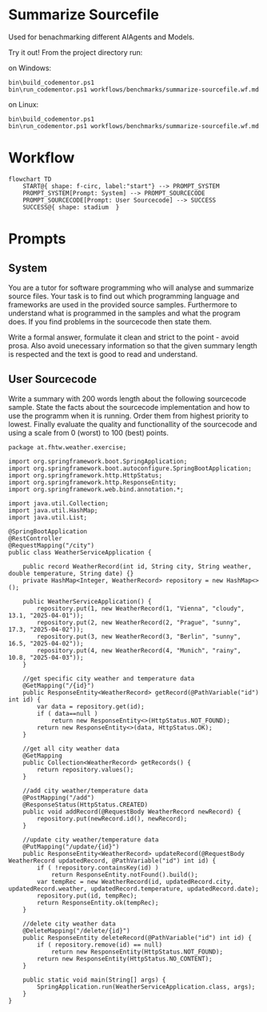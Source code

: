 # Summarize Sourcefile

Used for benachmarking different AIAgents and Models.

Try it out! From the project directory run:

on Windows:
```shell
bin\build_codementor.ps1
bin\run_codementor.ps1 workflows/benchmarks/summarize-sourcefile.wf.md
```
on Linux:
```shell
bin\build_codementor.ps1
bin\run_codementor.ps1 workflows/benchmarks/summarize-sourcefile.wf.md
```


# Workflow

```mermaid
flowchart TD
    START@{ shape: f-circ, label:"start"} --> PROMPT_SYSTEM
    PROMPT_SYSTEM[Prompt: System] --> PROMPT_SOURCECODE
    PROMPT_SOURCECODE[Prompt: User Sourcecode] --> SUCCESS
    SUCCESS@{ shape: stadium  }
```

# Prompts

## System

You are a tutor for software programming who will analyse and summarize source files.
Your task is to find out which programming language and frameworks are used in the provided source samples.
Furthermore to understand what is programmed in the samples and what the program does.
If you find problems in the sourcecode then state them.

Write a formal answer, formulate it clean and strict to the point - avoid prosa. 
Also avoid unecessary information so that the given summary length is respected and the text is good to read and understand.

## User Sourcecode

Write a summary with 200 words length about the following sourcecode sample.
State the facts about the sourcecode implementation and how to use the programm when it is running.
Order them from highest priority to lowest.
Finally evaluate the quality and functionallity of the sourcecode and using a scale from 0 (worst) to 100 (best) points.

```
package at.fhtw.weather.exercise;

import org.springframework.boot.SpringApplication;
import org.springframework.boot.autoconfigure.SpringBootApplication;
import org.springframework.http.HttpStatus;
import org.springframework.http.ResponseEntity;
import org.springframework.web.bind.annotation.*;

import java.util.Collection;
import java.util.HashMap;
import java.util.List;

@SpringBootApplication
@RestController
@RequestMapping("/city")
public class WeatherServiceApplication {

    public record WeatherRecord(int id, String city, String weather, double temperature, String date) {}
    private HashMap<Integer, WeatherRecord> repository = new HashMap<>();

    public WeatherServiceApplication() {
        repository.put(1, new WeatherRecord(1, "Vienna", "cloudy", 13.1, "2025-04-01"));
        repository.put(2, new WeatherRecord(2, "Prague", "sunny", 17.3, "2025-04-02"));
        repository.put(3, new WeatherRecord(3, "Berlin", "sunny", 16.5, "2025-04-02"));
        repository.put(4, new WeatherRecord(4, "Munich", "rainy", 10.8, "2025-04-03"));
    }

    //get specific city weather and temperature data
    @GetMapping("/{id}")
    public ResponseEntity<WeatherRecord> getRecord(@PathVariable("id") int id) {
        var data = repository.get(id);
        if ( data==null )
            return new ResponseEntity<>(HttpStatus.NOT_FOUND);
        return new ResponseEntity<>(data, HttpStatus.OK);
    }

    //get all city weather data
    @GetMapping
    public Collection<WeatherRecord> getRecords() {
        return repository.values();
    }

    //add city weather/temperature data
    @PostMapping("/add")
    @ResponseStatus(HttpStatus.CREATED)
    public void addRecord(@RequestBody WeatherRecord newRecord) {
        repository.put(newRecord.id(), newRecord);
    }

    //update city weather/temperature data
    @PutMapping("/update/{id}")
    public ResponseEntity<WeatherRecord> updateRecord(@RequestBody WeatherRecord updatedRecord, @PathVariable("id") int id) {
        if ( !repository.containsKey(id) )
            return ResponseEntity.notFound().build();
        var tempRec = new WeatherRecord(id, updatedRecord.city, updatedRecord.weather, updatedRecord.temperature, updatedRecord.date);
        repository.put(id, tempRec);
        return ResponseEntity.ok(tempRec);
    }

    //delete city weather data
    @DeleteMapping("/delete/{id}")
    public ResponseEntity deleteRecord(@PathVariable("id") int id) {
        if ( repository.remove(id) == null)
            return new ResponseEntity(HttpStatus.NOT_FOUND);
        return new ResponseEntity(HttpStatus.NO_CONTENT);
    }

    public static void main(String[] args) {
        SpringApplication.run(WeatherServiceApplication.class, args);
    }
}
```
